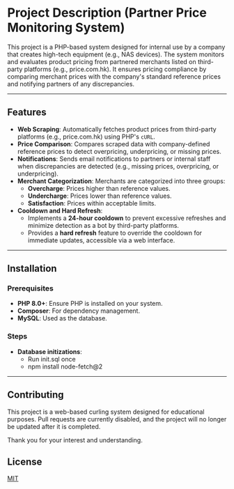 # Project Description (Partner Price Monitoring System)

This project is a PHP-based system designed for internal use by a company that creates high-tech equipment (e.g., NAS devices). The system monitors and evaluates product pricing from partnered merchants listed on third-party platforms (e.g., price.com.hk). It ensures pricing compliance by comparing merchant prices with the company's standard reference prices and notifying partners of any discrepancies.

---

## Features

- **Web Scraping**: Automatically fetches product prices from third-party platforms (e.g., price.com.hk) using PHP's `cURL`.
- **Price Comparison**: Compares scraped data with company-defined reference prices to detect overpricing, underpricing, or missing prices.
- **Notifications**: Sends email notifications to partners or internal staff when discrepancies are detected (e.g., missing prices, overpricing, or underpricing).
- **Merchant Categorization**: Merchants are categorized into three groups:
  - **Overcharge**: Prices higher than reference values.
  - **Undercharge**: Prices lower than reference values.
  - **Satisfaction**: Prices within acceptable limits.
- **Cooldown and Hard Refresh**:
  - Implements a **24-hour cooldown** to prevent excessive refreshes and minimize detection as a bot by third-party platforms.
  - Provides a **hard refresh** feature to override the cooldown for immediate updates, accessible via a web interface.

---

## Installation

### Prerequisites

- **PHP 8.0+**: Ensure PHP is installed on your system.
- **Composer**: For dependency management.
- **MySQL**: Used as the database.

### Steps

- **Database initizations**:
  - Run init.sql once
  - npm install node-fetch@2

---

## Contributing

This project is a web-based curling system designed for educational purposes. Pull requests are currently disabled, and the project will no longer be updated after it is completed.

Thank you for your interest and understanding.

## License

[MIT](https://choosealicense.com/licenses/mit/)